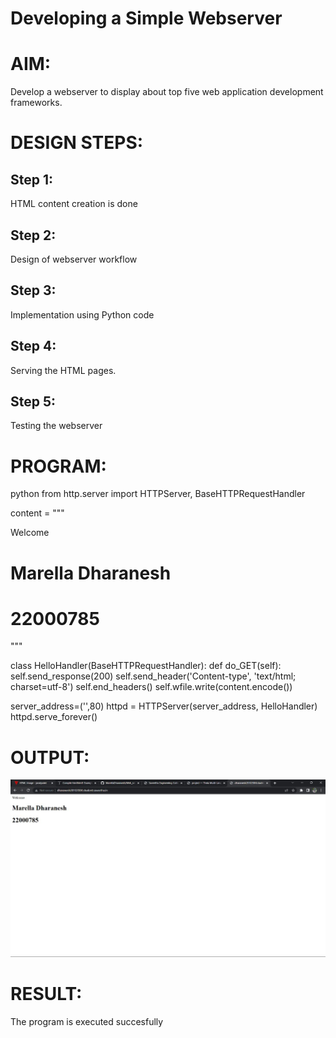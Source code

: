# Developing a Simple Webserver

# AIM:

Develop a webserver to display about top five web application development frameworks.

# DESIGN STEPS:

## Step 1:

HTML content creation is done

## Step 2:

Design of webserver workflow

## Step 3:

Implementation using Python code

## Step 4:

Serving the HTML pages.

## Step 5:

Testing the webserver

# PROGRAM:
python
from http.server import HTTPServer, BaseHTTPRequestHandler

content = """
<html>
<head>
</head>
<body>
<hl>Welcome</hl>
<h1>Marella Dharanesh</h1>
<h1>22000785</h1>
</body>
<html>
"""

class HelloHandler(BaseHTTPRequestHandler):
    def do_GET(self):
        self.send_response(200)
        self.send_header('Content-type', 'text/html; charset=utf-8')
        self.end_headers()
        self.wfile.write(content.encode())

server_address=('',80)
httpd = HTTPServer(server_address, HelloHandler)
httpd.serve_forever()


# OUTPUT:
![model](/WhatsApp%20Image%202023-01-06%20at%201.15.22%20PM.jpeg)

# RESULT:

The program is executed succesfully